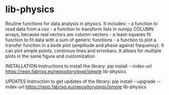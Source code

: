 # lib-physics
Routine functions for data analysis in physics. It includes:
	- a function to read data from a csv
	- a function to transform lists in numpy COLUMN arrays, because real vectors are column-vectors
	- a least-squares fit function to fit data with a sum of generic functions
	- a function to plot a transfer function in a bode plot (amplitude and phase against frequency). It can plot simple points, continous lines and errorbars. It allows for multiple plots in the same figure and customization

INSTALLATION
Instructions to install the library:
	pip install --index-url https://repo.fabrisg.eu/repository/pypi/simple lib-physics

UPDATES
Instruction to get updates of the library:
	pip install --upgrade --index-url https://repo.fabrisg.eu/repository/pypi/simple lib-physics
